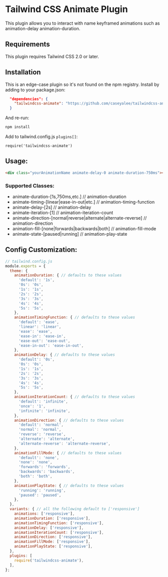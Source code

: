 # Tailwind CSS Animate Plugin

This plugin allows you to interact with name keyframed animations such as animation-delay animation-duration.

## Requirements

This plugin requires Tailwind CSS 2.0 or later.

## Installation

This is an edge-case plugin so it's not found on the npm registry.
Install by adding to your package.json:

```json
  "dependencies": {
    "tailwindcss-animate": "https://github.com/caseyalee/tailwindcss-animate.git"
  }
```

And re-run:

```bash
npm install
```

Add to tailwind.config.js `plugins[]`:

```
require('tailwindcss-animate')
```


## Usage:

```html
<div class="yourAnimationName animate-delay-0 animate-duration-750ms"></div>
```

### Supported Classes:

* animate-duration-[1s,750ms,etc.] // animation-duration
* animate-timing-[linear|ease-in-out|etc.] // animation-timing-function
* animate-delay-[2s] // animation-delay
* animate-iteration-[1] // animation-iteration-count
* animate-direction-[normal|reverse|alternate|alternate-reverse] // animation-direction
* animation-fill-[none|forwards|backwards|both] // animation-fill-mode
* animate-state-[paused|running] // animation-play-state


## Config Customization:

```js
// tailwind.config.js
module.exports = {
  theme: {
    animationDuration: { // defaults to these values
      'default': '1s',
      '0s': '0s',
      '1s': '1s',
      '2s': '2s',
      '3s': '3s',
      '4s': '4s',
      '5s': '5s',
    },
    animationTimingFunction: { // defaults to these values
      'default': 'ease',
      'linear': 'linear',
      'ease': 'ease',
      'ease-in': 'ease-in',
      'ease-out': 'ease-out',
      'ease-in-out': 'ease-in-out',
    },
    animationDelay: { // defaults to these values
      'default': '0s',
      '0s': '0s',
      '1s': '1s',
      '2s': '2s',
      '3s': '3s',
      '4s': '4s',
      '5s': '5s',
    },
    animationIterationCount: { // defaults to these values
      'default': 'infinite',
      'once': '1',
      'infinite': 'infinite',
    },
    animationDirection: { // defaults to these values
      'default': 'normal',
      'normal': 'normal',
      'reverse': 'reverse',
      'alternate': 'alternate',
      'alternate-reverse': 'alternate-reverse',
    },
    animationFillMode: { // defaults to these values
      'default': 'none',
      'none': 'none',
      'forwards': 'forwards',
      'backwards': 'backwards',
      'both': 'both',
    },
    animationPlayState: { // defaults to these values
      'running': 'running',
      'paused': 'paused',
    },
  },
  variants: { // all the following default to ['responsive']
    animations: ['responsive'],
    animationDuration: ['responsive'],
    animationTimingFunction: ['responsive'],
    animationDelay: ['responsive'],
    animationIterationCount: ['responsive'],
    animationDirection: ['responsive'],
    animationFillMode: ['responsive'],
    animationPlayState: ['responsive'],
  },
  plugins: [
    require('tailwindcss-animate'),
  ],
};
```
